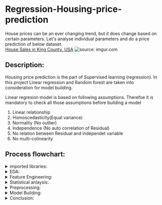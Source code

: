 # Regression-Housing-price-prediction
House prices can be an ever changing trend, but it does change based on certain parameters. Let's analyse individual parameters and do a price prediction of below 
dataset.<br>
[House Sales in King County, USA](https://www.kaggle.com/datasets/harlfoxem/housesalesprediction)
<img src="https://i.imgur.com/kCNAFTN.jpg?1" title="source: imgur.com" />

## Description:

Housing price prediction is the part of Supervised learning (regression). In this project Linear regression and Random forest are taken into consideration for model building.

Linear regresion model is based on following assumptions. Therefoe it is mandatory to check all those assumptions before building a model
1. Linear relationship
2. Homoscedasticity(Equal variance)
3. Normality (No outlier)
4. Independence (No auto correlation of Residual)
5. No relation between Residual and independet variable
6. No multi-colinearity

## Process flowchart:

<details>
    <summary>imported libraries:</summary>
1.  numpy (for mathematical calculation)<br>
2.  pandas (for data importing and manipulation in the form of DataFrame)<br>
3.  matplotib.pyplot (for data visualization)<br>
4.  seaborn (for data visualization)<br>
5.  statsmodels.api (for model building)<br>
6.  sklearn.preprocessing.StandardScaler (for standardization)<br>
7.  sklearn.pipeline.make_pipeline (for standardization of independent variables during model building)<br>
8.  sklearn.decomposition.PCA (for dimensionlity reduction)<br>
9.  statsmodels.stats.outliers_influence.variance_inflation_factor (for multicolinearity analysis)<br>
10. sklearn.model_selection.train_test_split (for splitting dataset into training and testing)<br>
11. sklearn.linear_model.LinearRegression (for model building)<br>
12. sklearn.ensemble.RandomForestRegressor(for model building)<br>
13. sklearn.metrics.r2_score (for accuracy measurement)
</details>  
  
<details>
    <summary>EDA:</summary>
1. Null value Analysis<br>
2. Outlier Analysis
 </details> 
 
<details>
    <summary>Feature Engineering:</summary>
1. Feature Selection (correlation and VIF analysis)<br>
2. Feature Extraction (Principal Component Analysis)
 </details> 
 
<details>
    <summary>Statistical anlaysis:</summary>
  1. Testing all assumptions of linear regression.<br>
  2. Checking $t-stat$ and $p-value$ of individual features in linear model prediction<br>
  3. Checking $R^2$,  $adjusted~R^2$, $F-statistic$, $log~likelyhood$, $AIC$, $BIC$
 </details>
 
<details>
    <summary>Preprocessing:</summary>
  1. Transorming date column from object type to datetime.<br>
  2. Standardization of data before PCA<br>
 </details>
 
<details>
    <summary>Model Building:</summary>
  1. Linear regression <br>
  2. Linear regression (after standardization of features)<br>
  3. Linear regression (after normalization of features)
 </details>
 
 <details>
    <summary>Conclusion:</summary>
  1. $67\%$ of $R^2$ is explained by linear regression model and $33\%$ by residual <br>
  2. Random forest  gives 88% accuracy<br>
 </details>

